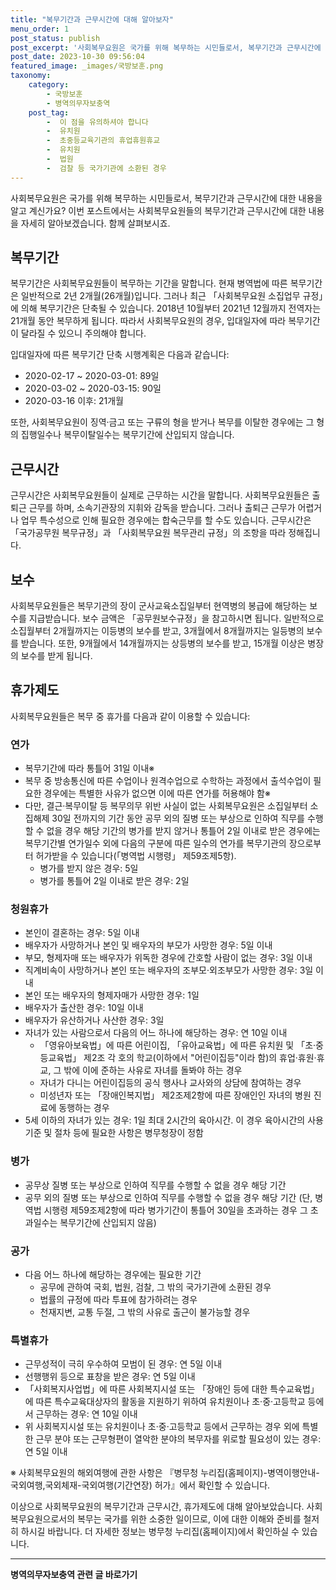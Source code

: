 ```yaml
---
title: "복무기간과 근무시간에 대해 알아보자"
menu_order: 1
post_status: publish
post_excerpt: '사회복무요원은 국가를 위해 복무하는 시민들로서, 복무기간과 근무시간에 대한 내용을 알고 계신가요  이번 포스트에서는 사회복무요원들의 복무기간과 근무시간에 대한 내용을 자세히 알아보겠습니다. 함께 살펴보시죠.'
post_date: 2023-10-30 09:56:04
featured_image: _images/국방보훈.png
taxonomy:
    category:
        - 국방보훈
        - 병역의무자보충역
    post_tag:
        -  이 점을 유의하셔야 합니다
        -  유치원
        -  초중등교육기관의 휴업휴원휴교
        -  유치원
        -  법원
        -  검찰 등 국가기관에 소환된 경우
---
```



사회복무요원은 국가를 위해 복무하는 시민들로서, 복무기간과 근무시간에 대한 내용을 알고 계신가요? 이번 포스트에서는 사회복무요원들의 복무기간과 근무시간에 대한 내용을 자세히 알아보겠습니다. 함께 살펴보시죠.

## 복무기간
복무기간은 사회복무요원들이 복무하는 기간을 말합니다. 현재 병역법에 따른 복무기간은 일반적으로 2년 2개월(26개월)입니다. 그러나 최근 「사회복무요원 소집업무 규정」에 의해 복무기간은 단축될 수 있습니다. 2018년 10월부터 2021년 12월까지 전역자는 21개월 동안 복무하게 됩니다. 따라서 사회복무요원의 경우, 입대일자에 따라 복무기간이 달라질 수 있으니 주의해야 합니다.

입대일자에 따른 복무기간 단축 시행계획은 다음과 같습니다:

- 2020-02-17 ~ 2020-03-01: 89일
- 2020-03-02 ~ 2020-03-15: 90일
- 2020-03-16 이후: 21개월

또한, 사회복무요원이 징역·금고 또는 구류의 형을 받거나 복무를 이탈한 경우에는 그 형의 집행일수나 복무이탈일수는 복무기간에 산입되지 않습니다.

## 근무시간
근무시간은 사회복무요원들이 실제로 근무하는 시간을 말합니다. 사회복무요원들은 출퇴근 근무를 하며, 소속기관장의 지휘와 감독을 받습니다. 그러나 출퇴근 근무가 어렵거나 업무 특수성으로 인해 필요한 경우에는 합숙근무를 할 수도 있습니다. 근무시간은 「국가공무원 복무규정」과 「사회복무요원 복무관리 규정」의 조항을 따라 정해집니다.

## 보수
사회복무요원들은 복무기관의 장이 군사교육소집일부터 현역병의 봉급에 해당하는 보수를 지급받습니다. 보수 금액은 「공무원보수규정」을 참고하시면 됩니다. 일반적으로 소집월부터 2개월까지는 이등병의 보수를 받고, 3개월에서 8개월까지는 일등병의 보수를 받습니다. 또한, 9개월에서 14개월까지는 상등병의 보수를 받고, 15개월 이상은 병장의 보수를 받게 됩니다.

## 휴가제도
사회복무요원들은 복무 중 휴가를 다음과 같이 이용할 수 있습니다:

### 연가
- 복무기간에 따라 통틀어 31일 이내※
- 복무 중 방송통신에 따른 수업이나 원격수업으로 수학하는 과정에서 출석수업이 필요한 경우에는 특별한 사유가 없으면 이에 따른 연가를 허용해야 함※
- 다만, 결근·복무이탈 등 복무의무 위반 사실이 없는 사회복무요원은 소집일부터 소집해제 30일 전까지의 기간 동안 공무 외의 질병 또는 부상으로 인하여 직무를 수행할 수 없을 경우 해당 기간의 병가를 받지 않거나 통틀어 2일 이내로 받은 경우에는 복무기간별 연가일수 외에 다음의 구분에 따른 일수의 연가를 복무기관의 장으로부터 허가받을 수 있습니다(「병역법 시행령」 제59조제5항).
  - 병가를 받지 않은 경우: 5일
  - 병가를 통틀어 2일 이내로 받은 경우: 2일

### 청원휴가
- 본인이 결혼하는 경우: 5일 이내
- 배우자가 사망하거나 본인 및 배우자의 부모가 사망한 경우: 5일 이내
- 부모, 형제자매 또는 배우자가 위독한 경우에 간호할 사람이 없는 경우: 3일 이내
- 직계비속이 사망하거나 본인 또는 배우자의 조부모·외조부모가 사망한 경우: 3일 이내
- 본인 또는 배우자의 형제자매가 사망한 경우: 1일
- 배우자가 출산한 경우: 10일 이내
- 배우자가 유산하거나 사산한 경우: 3일
- 자녀가 있는 사람으로서 다음의 어느 하나에 해당하는 경우: 연 10일 이내
  - 「영유아보육법」에 따른 어린이집, 「유아교육법」에 따른 유치원 및 「초·중등교육법」 제2조 각 호의 학교(이하에서 "어린이집등"이라 함)의 휴업·휴원·휴교, 그 밖에 이에 준하는 사유로 자녀를 돌봐야 하는 경우
  - 자녀가 다니는 어린이집등의 공식 행사나 교사와의 상담에 참여하는 경우
  - 미성년자 또는 「장애인복지법」 제2조제2항에 따른 장애인인 자녀의 병원 진료에 동행하는 경우
- 5세 이하의 자녀가 있는 경우: 1일 최대 2시간의 육아시간. 이 경우 육아시간의 사용 기준 및 절차 등에 필요한 사항은 병무청장이 정함

### 병가
- 공무상 질병 또는 부상으로 인하여 직무를 수행할 수 없을 경우 해당 기간
- 공무 외의 질병 또는 부상으로 인하여 직무를 수행할 수 없을 경우 해당 기간 (단, 병역법 시행령 제59조제2항에 따라 병가기간이 통틀어 30일을 초과하는 경우 그 초과일수는 복무기간에 산입되지 않음)

### 공가
- 다음 어느 하나에 해당하는 경우에는 필요한 기간
  - 공무에 관하여 국회, 법원, 검찰, 그 밖의 국가기관에 소환된 경우
  - 법률의 규정에 따라 투표에 참가하려는 경우
  - 천재지변, 교통 두절, 그 밖의 사유로 출근이 불가능할 경우

### 특별휴가
- 근무성적이 극히 우수하여 모범이 된 경우: 연 5일 이내
- 선행행위 등으로 표창을 받은 경우: 연 5일 이내
- 「사회복지사업법」에 따른 사회복지시설 또는 「장애인 등에 대한 특수교육법」에 따른 특수교육대상자의 활동을 지원하기 위하여 유치원이나 초·중·고등학교 등에서 근무하는 경우: 연 10일 이내
- 위 사회복지시설 또는 유치원이나 초·중·고등학교 등에서 근무하는 경우 외에 특별한 근무 분야 또는 근무형편이 열악한 분야의 복무자를 위로할 필요성이 있는 경우: 연 5일 이내

※ 사회복무요원의 해외여행에 관한 사항은 『병무청 누리집(홈페이지)-병역이행안내-국외여행,국외체재-국외여행(기간연장) 허가』에서 확인할 수 있습니다.

이상으로 사회복무요원의 복무기간과 근무시간, 휴가제도에 대해 알아보았습니다. 사회복무요원으로서의 복무는 국가를 위한 소중한 일이므로, 이에 대한 이해와 준비를 철저히 하시길 바랍니다. 더 자세한 정보는 병무청 누리집(홈페이지)에서 확인하실 수 있습니다.
<!-- wp:separator -->
<hr class="wp-block-separator has-alpha-channel-opacity"/>
<!-- /wp:separator -->

<!-- wp:group {"backgroundColor":"base","layout":{"type":"constrained"}} -->
<div class="wp-block-group has-base-background-color has-background"><!-- wp:paragraph {"align":"center","fontSize":"medium"} -->
<p class="has-text-align-center has-large-font-size"><strong>병역의무자보충역 관련 글 바로가기</strong></p>
<!-- /wp:paragraph -->


<!-- wp:latest-posts {"categories":[{"id":9045,"count":19,"description":"","link":"https://uknowlaw.com/category/%eb%b3%91%ec%97%ad%ec%9d%98%eb%ac%b4%ec%9e%90%eb%b3%b4%ec%b6%a9%ec%97%ad/","name":"병역의무자보충역","slug":"병역의무자보충역","taxonomy":"category","parent":0,"meta":[],"_links":{"self":[{"href":"https://uknowlaw.com/wp-json/wp/v2/categories/9045"}],"collection":[{"href":"https://uknowlaw.com/wp-json/wp/v2/categories"}],"about":[{"href":"https://uknowlaw.com/wp-json/wp/v2/taxonomies/category"}],"wp:post_type":[{"href":"https://uknowlaw.com/wp-json/wp/v2/posts?categories=9045"}],"curies":[{"name":"wp","href":"https://api.w.org/{rel}","templated":true}]}}],"postsToShow":100,"excerptLength":28,"postLayout":"grid","columns":2,"featuredImageAlign":"left","featuredImageSizeSlug":"large","fontSize":18px} /--></div>
<!-- /wp:group -->
